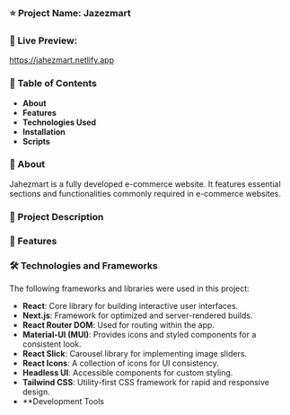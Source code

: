 

 ### ⭐ Project Name: Jazezmart

 ### 🚀 Live Preview: 
https://jahezmart.netlify.app

### 📑 Table of Contents
* **About**
* **Features**
* **Technologies Used**
* **Installation**
* **Scripts**



### 📝 About
Jahezmart is a fully developed e-commerce website. It features essential sections and functionalities commonly required in e-commerce websites.

### 📝 Project Description

### 🌟 Features


### 🛠️ Technologies and Frameworks
The following frameworks and libraries were used in this project:

* **React**: Core library for building interactive user interfaces.
* **Next.js**: Framework for optimized and server-rendered builds.
* **React Router DOM**: Used for routing within the app.
* **Material-UI (MUI)**: Provides icons and styled components for a consistent look.
* **React Slick**: Carousel library for implementing image sliders.
* **React Icons**: A collection of icons for UI consistency.
* **Headless UI**: Accessible components for custom styling.
* **Tailwind CSS**: Utility-first CSS framework for rapid and responsive design.
* **Development Tools
